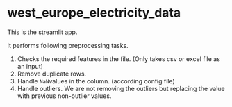 # west_europe_electricity_data

This is the streamlit app. 

It performs following preprocessing tasks. 

1. Checks the required features in the file. (Only takes csv or excel file as an input)
2. Remove duplicate rows.
3. Handle `NaN`values in the column. (according config file)
4. Handle outliers. We are not removing the outliers but replacing the value 
with previous non-outlier values.